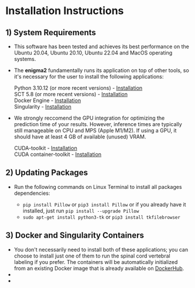# Installation Instructions

## 1) System Requirements  

- This software has been tested and achieves its best performance on the Ubuntu 20.04, Ubuntu 20.10, Ubuntu 22.04 and MacOS operating systems.

- The **enigma2** fundamentally runs its application on top of other tools, so it's necessary for the user to install the following applications:
  
  Python 3.10.12 (or more recent versions) - [Installation](https://www.python.org/downloads/)  
  SCT 5.8 (or more recent versions) - [Installation](https://spinalcordtoolbox.com/index.html)  
  Docker Engine - [Installation](https://docs.docker.com/engine/install/ubuntu/)  
  Singularity - [Installation](https://github.com/apptainer/singularity/blob/master/INSTALL.md)  

- We strongly reccomend the GPU integration for optimizing the prediction time of your results. However, inference times are typically still manageable on CPU and MPS (Apple M1/M2). If using a GPU, it should have at least 4 GB of available (unused) VRAM.    
  
  CUDA-toolkit - [Installation](https://developer.nvidia.com/cuda-toolkit-archive)  
  CUDA container-toolkit - [Installation](https://docs.nvidia.com/datacenter/cloud-native/container-toolkit/latest/install-guide.html)

## 2) Updating Packages  

- Run the following commands on Linux Terminal to install all packages dependencies:

  - `pip install Pillow` or `pip3 install Pillow` or if you already have it installed, just run `pip install --upgrade Pillow`
  - `sudo apt-get install python3-tk` or `pip3 install tkfilebrowser`

 
## 3) Docker and Singularity Containers  

- You don't necessarily need to install both of these applications; you can choose to install just one of them to run the spinal cord vertebral labeling if you prefer. The containers will be automatically initialized from an existing Docker image that is already available on [DockerHub](https://hub.docker.com/repository/docker/art2mri/vertebral_labeling/general).
- 
- 
  

  

  
